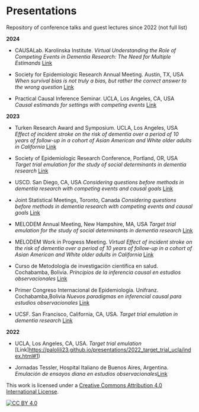 # Presentations

Repository of conference talks and guest lectures since 2022 (not full list)

**2024**

- CAUSALab. Karolinska Institute. _Virtual_
_Understanding the Role of Competing Events in Dementia Research: The Need for Multiple Estimands_ [Link](https://palolili23.github.io/presentations/2024_causalab/#1)

- Society for Epidemiologic Research Annual Meeting. Austin, TX, USA
_When survival bias is not truly a bias, but rather the correct answer to the wrong question_ [Link](https://palolili23.github.io/presentations/2024_SER_survival_bias/#1)

- Practical Causal Inference Seminar. UCLA, Los Angeles, CA, USA
_Causal estimands for settings with competing events_ [Link](https://palolili23.github.io/presentations/2024_pci/index.html#1)

**2023**

- Turken Research Award and Symposium. UCLA, Los Angeles, USA
_Effect of incident stroke on the risk of dementia over a period of 10 years of follow-up in a cohort of Asian American and White older adults in California_ [Link](https://palolili23.github.io/presentations/2023_turken/index.html#1)

- Society of Epidemiologic Research Conference, Portland, OR, USA
_Target trial emulation for the study of social determinants in dementia research_ [Link](https://palolili23.github.io/presentations/2023_ser/index.html#1)

- USCD. San Diego, CA, USA
_Considering questions before methods in dementia research with competing events and causal goals_ [Link](https://palolili23.github.io/presentations/2023_ucsd/index.html#1)

- Joint Statistical Meetings, Toronto, Canada
_Considering questions before methods in dementia research with competing events and causal goals_ [Link](https://palolili23.github.io/presentations/2023_jsm/index.html#1) 

- MELODEM Annual Meeting, New Hampshire, MA, USA
_Target trial emulation for the study of social determinants in dementia research_ [Link](https://github.com/palolili23/presentations/tree/main/2023_melodem)

- MELODEM Work in Progress Meeting. _Virtual_
_Effect of incident stroke on the risk of dementia over a period of 10 years of follow-up in a cohort of Asian American and White older adults in California_ [Link](https://palolili23.github.io/presentations/2023_melodem_stroke/index.html#1)

- Curso de Metodología de investigación científica en salud. Cochabamba, Bolivia. 
_Principios de la inferencia causal en estudios observacionales_ [Link](https://palolili23.github.io/presentations/2023_scem/index.html#1)

- Primer Congreso Internacional de Epidemiología. Unifranz. Cochabamba,Bolivia
_Nuevos paradigmas en inferencial causal para estudios observacionales_ [Link](https://palolili23.github.io/presentations/2023_unifranz/index.html#1)

- UCSF. San Francisco, California, CA, USA.
_Target trial emulation in dementia research_ [Link](https://palolili23.github.io/presentations/2023_ucsf_target_trials/index.html#1)

**2022**

- UCLA, Los Angeles, CA, USA.
_Target trial emulation_ [Link]https://palolili23.github.io/presentations/2022_target_trial_ucla/index.html#1)

- Jornadas Tessler, Hospital Italiano de Buenos Aires, Argentina.
_Emulación de ensayos diana en estudios observacionales_[Link](https://palolili23.github.io/presentations/2022_tessler_hiba/index.html#1)

This work is licensed under a
[Creative Commons Attribution 4.0 International License][cc-by].

[![CC BY 4.0][cc-by-image]][cc-by]

[cc-by]: http://creativecommons.org/licenses/by/4.0/
[cc-by-image]: https://i.creativecommons.org/l/by/4.0/88x31.png
[cc-by-shield]: https://img.shields.io/badge/License-CC%20BY%204.0-lightgrey.svg

